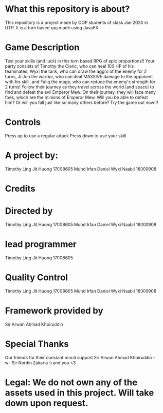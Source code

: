 # What this repository is about?
This repository is a project made by OOP students of class Jan 2020 in UTP. It is a turn based rpg made using JavaFX.

# Game Description
Test your skills (and luck) in this turn based RPG of epic proportions!! Your party consists of Timothy the Cleric, who can heal 100 HP of his teammates, Wyxi the tank, who can draw the aggro of the enemy for 2 turns, Ji Jun the warrior, who can deal MASSIVE damage to the opponent with his skill, and Faliq the mage, who can reduce the enemy's strength for 2 turns! Follow their journey as they travel across the world (and space) to find and defeat the evil Emperor Mew. On their journey, they will face many foes, which are the minions of Emperor Mew. Will you be able to defeat him? Or will you fall just like so many others before? Try the game out now!!! 

# Controls
Press up to use a regular attack
Press down to use your skill

# A project by:
Timothy Ling Jit Huong 17008605
Muhd Irfan Daniel Wyxi Naabil 18000908

# Credits
# Directed by 
Timothy Ling Jit Huong 17008605
Muhd Irfan Daniel Wyxi Naabil 18000908

# lead programmer
Timothy Ling Jit Huong 17008605

# Quality Control
Timothy Ling Jit Huong 17008605
Muhd Irfan Daniel Wyxi Naabil 18000908

# Framework provided by 
Sir Arwan Ahmad Khoiruddin

# Special Thanks
Our friends for their constant moral support
Sir Arwan Ahmad Khoiruddin -w-
Sir Nordin Zakaria :)
and you <3

# Legal: We do not own any of the assets used in this project. Will take down upon request.
